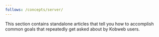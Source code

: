 ```yaml
---
follows: /concepts/server/
---
```


This section contains standalone articles that tell you how to accomplish common goals that repeatedly get asked about
by Kobweb users.